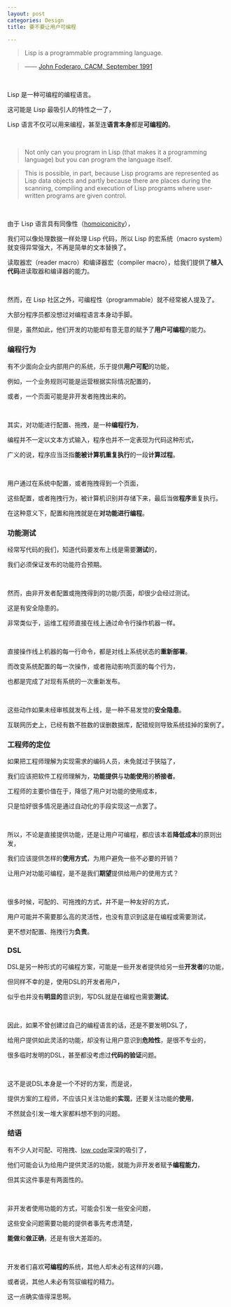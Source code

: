 ```yaml
---
layout: post
categories: Design
title: 要不要让用户可编程

---
```


> Lisp is a programmable programming language.

> —— [John Foderaro, CACM, September 1991](https://dl.acm.org/citation.cfm?id=114670)

<br/>

Lisp 是一种可编程的编程语言。

这可能是 Lisp 最吸引人的特性之一了，

Lisp 语言不仅可以用来编程，甚至连**语言本身**都是**可编程的**。

<br/>

> Not only can you program in Lisp (that makes it a programming language) but you can program the language itself.

> This is possible, in part, because Lisp programs are represented as Lisp data objects and partly because there are places during the scanning, compiling and execution of Lisp programs where user-written programs are given control.

<br/>

由于 Lisp 语言具有同像性（[homoiconicity](https://en.wikipedia.org/wiki/Homoiconicity)），

我们可以像处理数据一样处理 Lisp 代码，所以 Lisp 的宏系统（macro system）就变得异常强大，不再是简单的文本替换了。

读取器宏（reader macro）和编译器宏（compiler macro），给我们提供了**植入代码**进读取器和编译器的能力。

<br/>

然而，在 Lisp 社区之外，可编程性（programmable）就不经常被人提及了。

大部分程序员都没想过对编程语言本身动手脚。

但是，虽然如此，他们开发的功能却有意无意的赋予了**用户可编程**的能力。

### 编程行为

有不少面向企业内部用户的系统，乐于提供**用户可配**的功能，

例如，一个业务规则可能是运营根据实际情况配置的，

或者，一个页面可能是非开发者拖拽出来的。

<br/>

其实，对功能进行配置、拖拽，是一种**编程行为**，

编程并不一定以文本方式输入，程序也并不一定表现为代码这种形式，

广义的说，程序应当泛指**能被计算机重复执行**的一段**计算过程**。

<br/>

用户通过在系统中配置，或者拖拽得到一个页面，

这些配置，或者拖拽行为，被计算机识别并存储下来，最后当做**程序**重复执行。

在这种意义下，配置和拖拽就是在**对功能进行编程**。

### 功能测试

经常写代码的我们，知道代码要发布上线是需要**测试**的，

我们必须保证发布的功能符合预期。

<br/>

然而，由非开发者配置或拖拽得到的功能/页面，却很少会经过测试。

这是有安全隐患的。

非常类似于，运维工程师直接在线上通过命令行操作机器一样。

<br/>

直接操作线上机器的每一行命令，都是对线上系统状态的**重新部署**。

而改变系统配置的每一次操作，或者拖动影响页面的每个行为，

也都是完成了对现有系统的一次重新发布。

<br/>

这些动作如果未经审核就发布上线，是一种不易发觉的**安全隐患**。

互联网历史上，已经有数不胜数的误删数据库，配错规则导致系统挂掉的案例了。

### 工程师的定位

如果把工程师理解为实现需求的编码人员，未免就过于狭隘了，

我们应该把软件工程师理解为，**功能提供**与**功能使用**的**桥接者**。

工程师的主要价值在于，降低了用户对功能的使用成本，

只是恰好很多情况是通过自动化的手段实现这一点罢了。

<br/>

所以，不论是直接提供功能，还是让用户可编程，都应该本着**降低成本**的原则出发，

我们应该提供怎样的**使用方式**，为用户避免一些不必要的开销？

让用户对功能可编程，是不是我们**期望**提供给用户的使用方式？

<br/>

很多时候，可配的、可拖拽的方式，并不是一种友好的方式，

用户可能并不需要那么高的灵活性，也没有意识到这是在编程或需要测试，

更不想对配置、拖拽行为**负责**。

### DSL

DSL是另一种形式的可编程方案，可能是一些开发者提供给另一些**开发者**的功能，

但同样不幸的是，使用DSL的开发者用户，

似乎也并没有**明显的**意识到，写DSL就是在编程也需要**测试**。

<br/>

因此，如果不曾创建过自己的编程语言的话，还是不要发明DSL了，

给用户提供如此灵活的功能，却没有让用户意识到**危险性**，是很不专业的，

很多临时发明的DSL，甚至都没考虑过**代码的验证**问题。

<br/>

这不是说DSL本身是一个不好的方案，而是说，

提供方案的工程师，不应该只关注功能的**实现**，还要关注功能的**使用**，

不然就会引发一堆大家都料想不到的问题。

### 结语

有不少人对可配、可拖拽、[low code](https://en.wikipedia.org/wiki/Low-code_development_platform)深深的吸引了，

他们可能会认为给用户提供灵活的功能，就能为非开发者赋予**编程能力**，

但其实这件事是有两面性的。

<br/>

非开发者使用功能的方式，可能会引发一些安全问题，

这些安全问题需要功能的提供者事先考虑清楚，

**能做**和**做正确**，还是有很大差距的。

<br/>

开发者们喜欢**可编程的**系统，其他人却未必有这样的兴趣，

或者说，其他人未必有驾驭编程的精力。

这一点确实值得深思啊。
